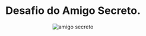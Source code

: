<h1 align="center">  Desafio do Amigo Secreto. </h1>

<div align = "center">
  <img src = "https://github.com/user-attachments/assets/9acdee9b-f57c-41d3-9570-a9c782748be7" alt = "amigo secreto"

</div>



